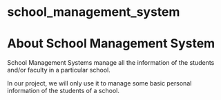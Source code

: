 # school_management_system

# About School Management System
School Management Systems manage all the information of the students and/or faculty in a particular school.

In our project, we will only use it to manage some basic personal information of the students of a school.

